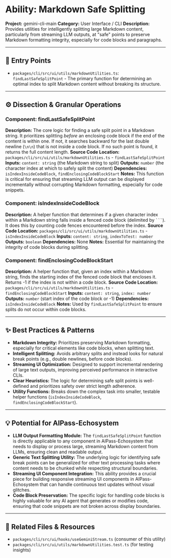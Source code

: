 # Ability: Markdown Safe Splitting

**Project:** gemini-cli-main
**Category:** User Interface / CLI
**Description:** Provides utilities for intelligently splitting large Markdown content, particularly from streaming LLM outputs, at "safe" points to preserve Markdown formatting integrity, especially for code blocks and paragraphs.

---

## 🎯 Entry Points

*   `packages/cli/src/ui/utils/markdownUtilities.ts`: `findLastSafeSplitPoint` - The primary function for determining an optimal index to split Markdown content without breaking its structure.

---

## ⚙️ Dissection & Granular Operations

### Component: findLastSafeSplitPoint
**Description:** The core logic for finding a safe split point in a Markdown string. It prioritizes splitting *before* an enclosing code block if the end of the content is within one. If not, it searches backward for the last double newline (`\n\n`) that is not inside a code block. If no such point is found, it returns the full content length.
**Source Code Location:** `packages/cli/src/ui/utils/markdownUtilities.ts` - `findLastSafeSplitPoint`
**Inputs:** `content: string` (the Markdown string to split)
**Outputs:** `number` (the character index at which to safely split the content)
**Dependencies:** `isIndexInsideCodeBlock`, `findEnclosingCodeBlockStart`
**Notes:** This function is critical for ensuring that streaming LLM output can be displayed incrementally without corrupting Markdown formatting, especially for code snippets.

### Component: isIndexInsideCodeBlock
**Description:** A helper function that determines if a given character index within a Markdown string falls inside a fenced code block (delimited by ` ``` `). It does this by counting code fences encountered before the index.
**Source Code Location:** `packages/cli/src/ui/utils/markdownUtilities.ts` - `isIndexInsideCodeBlock`
**Inputs:** `content: string`, `indexToTest: number`
**Outputs:** `boolean`
**Dependencies:** None
**Notes:** Essential for maintaining the integrity of code blocks during splitting.

### Component: findEnclosingCodeBlockStart
**Description:** A helper function that, given an index within a Markdown string, finds the starting index of the fenced code block that encloses it. Returns -1 if the index is not within a code block.
**Source Code Location:** `packages/cli/src/ui/utils/markdownUtilities.ts` - `findEnclosingCodeBlockStart`
**Inputs:** `content: string`, `index: number`
**Outputs:** `number` (start index of the code block or -1)
**Dependencies:** `isIndexInsideCodeBlock`
**Notes:** Used by `findLastSafeSplitPoint` to ensure splits do not occur within code blocks.

---

## ✨ Best Practices & Patterns

*   **Markdown Integrity:** Prioritizes preserving Markdown formatting, especially for critical elements like code blocks, when splitting text.
*   **Intelligent Splitting:** Avoids arbitrary splits and instead looks for natural break points (e.g., double newlines, before code blocks).
*   **Streaming UI Optimization:** Designed to support incremental rendering of large text outputs, improving perceived performance in interactive CLIs.
*   **Clear Heuristics:** The logic for determining safe split points is well-defined and prioritizes safety over strict length adherence.
*   **Utility Functions:** Breaks down the complex task into smaller, testable helper functions (`isIndexInsideCodeBlock`, `findEnclosingCodeBlockStart`).

---

## 💡 Potential for AIPass-Echosystem

*   **LLM Output Formatting Module:** The `findLastSafeSplitPoint` function is directly applicable to any component in AIPass-Echosystem that needs to display or process large, streaming Markdown content from LLMs, ensuring clean and readable output.
*   **Generic Text Splitting Utility:** The underlying logic for identifying safe break points can be generalized for other text processing tasks where content needs to be chunked while respecting structural boundaries.
*   **Streaming UI Component Integration:** This ability provides a crucial piece for building responsive streaming UI components in AIPass-Echosystem that can handle continuous text updates without visual glitches.
*   **Code Block Preservation:** The specific logic for handling code blocks is highly valuable for any AI agent that generates or modifies code, ensuring that code snippets are not broken across display boundaries.

---

## 🔗 Related Files & Resources

*   `packages/cli/src/ui/hooks/useGeminiStream.ts` (consumer of this utility)
*   `packages/cli/src/ui/utils/markdownUtilities.test.ts` (for testing insights)
